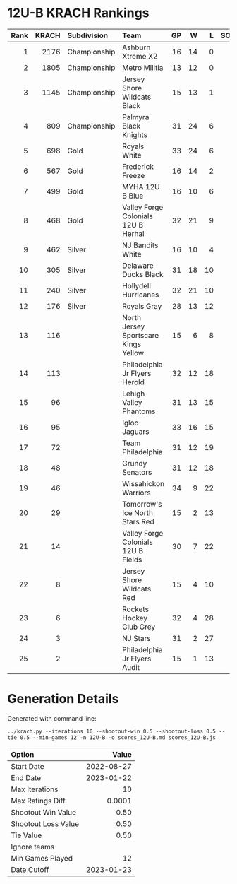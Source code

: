 # 12U-B KRACH Rankings
Rank|KRACH|Subdivision|Team|GP|W|L|SOW|SOL|T|SoS
---:|---:|:---|:---|---:|---:|---:|---:|---:|---:|---:
1|2176|Championship|Ashburn Xtreme X2|16|14|0|1|1|0|406
2|1805|Championship|Metro Militia|13|12|0|0|1|0|289
3|1145|Championship|Jersey Shore Wildcats Black|15|13|1|1|0|0|354
4|809|Championship|Palmyra Black Knights|31|24|6|0|1|0|407
5|698|Gold|Royals White|33|24|6|0|2|1|365
6|567|Gold|Frederick Freeze|16|14|2|0|0|0|109
7|499|Gold|MYHA 12U B Blue|16|10|6|0|0|0|451
8|468|Gold|Valley Forge Colonials 12U B Herhal|32|21|9|1|1|0|419
9|462|Silver|NJ Bandits White|16|10|4|1|1|0|410
10|305|Silver|Delaware Ducks Black|31|18|10|2|0|1|361
11|240|Silver|Hollydell Hurricanes|32|21|10|1|0|0|317
12|176|Silver|Royals Gray|28|13|12|1|2|0|367
13|116||North Jersey Sportscare Kings Yellow|15|6|8|1|0|0|544
14|113||Philadelphia Jr Flyers Herold|32|12|18|1|1|0|329
15|96||Lehigh Valley Phantoms|31|13|15|2|1|0|259
16|95||Igloo Jaguars|33|16|15|1|1|0|198
17|72||Team Philadelphia|31|12|19|0|0|0|323
18|48||Grundy Senators|31|12|18|0|1|0|302
19|46||Wissahickon Warriors|34|9|22|1|2|0|302
20|29||Tomorrow's Ice North Stars Red|15|2|13|0|0|0|567
21|14||Valley Forge Colonials 12U B Fields|30|7|22|1|0|0|225
22|8||Jersey Shore Wildcats Red|15|4|10|0|1|0|313
23|6||Rockets Hockey Club Grey|32|4|28|0|0|0|340
24|3||NJ Stars|31|2|27|2|0|0|231
25|2||Philadelphia Jr Flyers Audit|15|1|13|0|1|0|96
# Generation Details

Generated with command line:
```
../krach.py --iterations 10 --shootout-win 0.5 --shootout-loss 0.5 --tie 0.5 --min-games 12 -n 12U-B -o scores_12U-B.md scores_12U-B.js
```

| Option | Value |
| :----- | ----: |
| Start Date | 2022-08-27 |
| End Date | 2023-01-22 |
| Max Iterations | 10 |
| Max Ratings Diff | 0.0001 |
| Shootout Win Value | 0.50 |
| Shootout Loss Value | 0.50 |
| Tie Value | 0.50 |
| Ignore teams |  |
| Min Games Played | 12 |
| Date Cutoff | 2023-01-23 |

